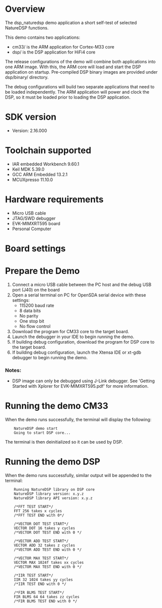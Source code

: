 Overview
========
The dsp_naturedsp demo application a short self-test of selected NatureDSP functions.

This demo contains two applications:
- cm33/ is the ARM application for Cortex-M33 core
- dsp/ is the DSP application for HiFi4 core

The release configurations of the demo will combine both applications into one ARM
image.  With this, the ARM core will load and start the DSP application on
startup.  Pre-compiled DSP binary images are provided under dsp/binary/ directory.

The debug configurations will build two separate applications that need to be
loaded independently.  The ARM application will power and clock the DSP, so
it must be loaded prior to loading the DSP application.


SDK version
===========
- Version: 2.16.000

Toolchain supported
===================
- IAR embedded Workbench  9.60.1
- Keil MDK  5.39.0
- GCC ARM Embedded  13.2.1
- MCUXpresso  11.10.0

Hardware requirements
=====================
- Micro USB cable
- JTAG/SWD debugger
- EVK-MIMXRT595 board
- Personal Computer

Board settings
==============

Prepare the Demo
================
1. Connect a micro USB cable between the PC host and the debug USB port (J40) on the board
2. Open a serial terminal on PC for OpenSDA serial device with these settings:
    - 115200 baud rate
    - 8 data bits
    - No parity
    - One stop bit
    - No flow control
3. Download the program for CM33 core to the target board.
4. Launch the debugger in your IDE to begin running the demo.
6. If building debug configuration, download the program for DSP core to the target board.
7. If building debug configuration, launch the Xtensa IDE or xt-gdb debugger to
begin running the demo.

### Notes:
- DSP image can only be debugged using J-Link debugger. See
'Getting Started with Xplorer for EVK-MIMXRT595.pdf' for more information.

Running the demo CM33
=====================
When the demo runs successfully, the terminal will display the following:
```
    NatureDSP demo start
    Going to start DSP core...
```
The terminal is then deinitialized so it can be used by DSP.

Running the demo DSP
====================
When the demo runs successfully, similar output will be appended to the terminal:
```
    Running NatureDSP library on DSP core
    NatureDSP library version: x.y.z
    NatureDSP library API version: x.y.z

    /*FFT TEST START*/
    FFT 256 takes x cycles
    /*FFT TEST END with 0*/

    /*VECTOR DOT TEST START*/
    VECTOR DOT 16 takes y cycles
    /*VECTOR DOT TEST END with 0 */

    /*VECTOR ADD TEST START*/
    VECTOR ADD 32 takes z cycles
    /*VECTOR ADD TEST END with 0 */

    /*VECTOR MAX TEST START*/
    VECTOR MAX 1024f takes xx cycles
    /*VECTOR MAX TEST END with 0 */

    /*IIR TEST START*/
    IIR 32 1024 takes yy cycles
    /*IIR TEST END with 0 */

    /*FIR BLMS TEST START*/
    FIR BLMS 64 64 takes zz cycles
    /*FIR BLMS TEST END with 0 */
```


